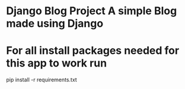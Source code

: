 # Django Blog Project A simple Blog made using Django


# For all install packages needed for this app to work run

pip install -r requirements.txt